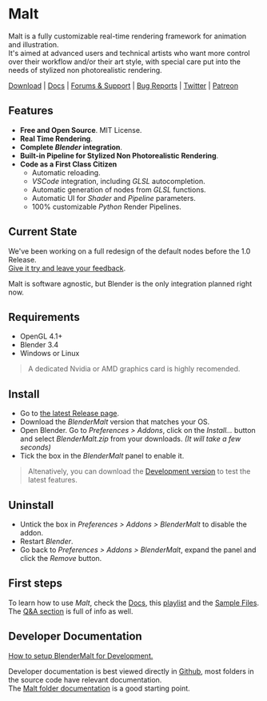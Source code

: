 # Malt

Malt is a fully customizable real-time rendering framework for animation and illustration.  
It's aimed at advanced users and technical artists who want more control over their workflow and/or their art style, with special care put into the needs of stylized non photorealistic rendering.

[Download](#install) | [Docs](https://malt3d.com) | [Forums & Support](https://github.com/bnpr/Malt/discussions) | [Bug Reports](https://github.com/bnpr/Malt/issues) | [Twitter](https://twitter.com/pragma37) | [Patreon](https://patreon.com/pragma37)

## Features

- **Free and Open Source**. MIT License.
- **Real Time Rendering**.
- **Complete *Blender* integration**.
- **Built-in Pipeline for Stylized Non Photorealistic Rendering**.
- **Code as a First Class Citizen**
    - Automatic reloading.
    - *VSCode* integration, including *GLSL* autocompletion.
    - Automatic generation of nodes from *GLSL* functions.
    - Automatic UI for *Shader* and *Pipeline* parameters.
    - 100% customizable *Python* Render Pipelines.

## Current State

We've been working on a full redesign of the default nodes before the 1.0 Release.  
[Give it try and leave your feedback](https://github.com/bnpr/Malt/discussions/382).

Malt is software agnostic, but Blender is the only integration planned right now.

## Requirements

- OpenGL 4.1+
- Blender 3.4
- Windows or Linux

> A dedicated Nvidia or AMD graphics card is highly recomended.  

## Install
 
- Go to [the latest Release page](https://github.com/bnpr/Malt/releases/tag/Release-latest).
- Download the *BlenderMalt* version that matches your OS.
- Open Blender. Go to *Preferences > Addons*, click on the *Install...* button and select *BlenderMalt.zip* from your downloads. *(It will take a few seconds)*
- Tick the box in the *BlenderMalt* panel to enable it.

> Altenatively, you can download the [Development version](https://github.com/bnpr/Malt/releases/tag/Development-latest) to test the latest features.       

## Uninstall

- Untick the box in *Preferences > Addons > BlenderMalt* to disable the addon.
- Restart *Blender*.
- Go back to *Preferences > Addons > BlenderMalt*, expand the panel and click the *Remove* button.

## First steps

To learn how to use *Malt*, check the [Docs](https://malt3d.com/Documentation/Getting%20Started/), this [playlist](https://www.youtube.com/playlist?list=PLiN2BGdwwlLqbks8h5MohvH0Xd0Zql_Sg) and the [Sample Files](https://github.com/bnpr/Malt/discussions/94).  
The [Q&A section](https://github.com/bnpr/Malt/discussions/categories/q-a) is full of info as well.

## Developer Documentation

[How to setup BlenderMalt for Development.](docs/Setup-BlenderMalt-for-Development.md)

Developer documentation is best viewed directly in [Github](https://github.com/bnpr/Malt/tree/Development#developer-documentation), most folders in the source code have relevant documentation.  
The [Malt folder documentation](Malt#malt) is a good starting point.

